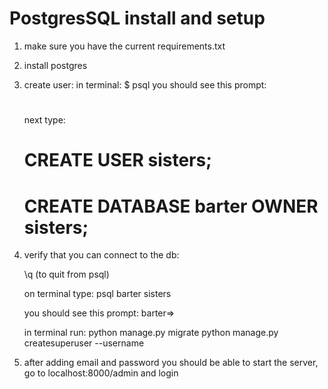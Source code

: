 # PostgresSQL install and setup

1. make sure you have the current requirements.txt
2. install postgres
3. create user:
    in terminal:
    $ psql
    you should see this prompt:
    #

    next type:
    # CREATE USER sisters;
    # CREATE DATABASE barter OWNER sisters;

4. verify that you can connect to the db:

    \q (to quit from psql)

    on terminal type:
    psql barter sisters

    you should see this prompt:
    barter=>

    in terminal run:
    python manage.py migrate
    python manage.py createsuperuser --username <yourusername>

5. after adding email and password you should be able to start the server, go to localhost:8000/admin and login 
